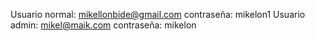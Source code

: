 Usuario normal: mikellonbide@gmail.com  contraseña: mikelon1
Usuario admin: mikel@maik.com  contraseña: mikelon
